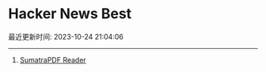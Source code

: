# Hacker News Best

最近更新时间: 2023-10-24 21:04:06

--- 
1. [SumatraPDF Reader](https://github.com/sumatrapdfreader/sumatrapdf) 
